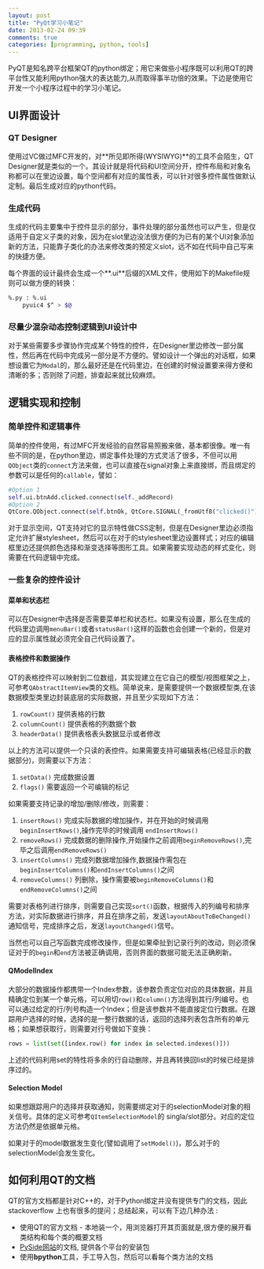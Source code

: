 ```yaml
---
layout: post
title: "PyQt学习小笔记"
date: 2013-02-24 09:39
comments: true
categories: [programming, python, tools]
---
```


PyQT是知名跨平台框架QT的python绑定；用它来做些小程序既可以利用QT的跨平台性又能利用python强大的表达能力,从而取得事半功倍的效果。下边是使用它开发一个小程序过程中的学习小笔记。

<!--more-->

## UI界面设计 ##

### QT Designer ###

使用过VC做过MFC开发的，对**所见即所得(WYSIWYG)**的工具不会陌生，QT Designer就是类似的一个。其设计就是将代码和UI空间分开，控件布局和对象名称都可以在里边设置，每个空间都有对应的属性表，可以针对很多控件属性做默认定制。最后生成对应的python代码。

### 生成代码 ####

生成的代码主要集中于控件显示的部分，事件处理的部分虽然也可以产生，但是仅适用于自定义子类的对象，因为在slot里边没法很方便的为已有的某个UI对象添加新的方法，只能靠子类化的办法来修改类的预定义slot，远不如在代码中自己写来的快捷方便。

每个界面的设计最终会生成一个**.ui**后缀的XML文件，使用如下的Makefile规则可以做方便的转换：
``` bash
%.py : %.ui
    pyuic4 $^ > $@
```

### 尽量少混杂动态控制逻辑到UI设计中 ####

对于某些需要多步骤协作完成某个特性的控件，在Designer里边修改一部分属性，然后再在代码中完成另一部分是不方便的。譬如设计一个弹出的对话框，如果想设置它为`Modal`的，那么最好还是在代码里边，在创建的时候设置要来得方便和清晰的多；否则除了问题，排查起来就比较麻烦。


## 逻辑实现和控制  ##

### 简单控件和逻辑事件 ###

简单的控件使用，有过MFC开发经验的自然容易照搬来做，基本都很像。唯一有些不同的是，在python里边，绑定事件处理的方式灵活了很多，不但可以用`QObject`类的`connect`方法来做，也可以直接在signal对象上来直接绑，而且绑定的参数可以是任何的`callable`，譬如：

```python
#Option 1
self.ui.btnAdd.clicked.connect(self._addRecord)
#Option 2
QtCore.QObject.connect(self.btnOk, QtCore.SIGNAL(_fromUtf8("clicked()")), EditDlg.accept))
```

对于显示空间，QT支持对它的显示特性做CSS定制，但是在Designer里边必须指定允许扩展stylesheet，然后可以在对于的stylesheet里边设置样式；对应的编辑框里边还提供颜色选择和渐变选择等图形工具。如果需要实现动态的样式变化，则需要在代码逻辑中完成。

### 一些复杂的控件设计 ###

#### 菜单和状态栏 ####
可以在Designer中选择是否需要菜单栏和状态栏。如果没有设置，那么在生成的代码里边调用`menuBar()`或者`statusBar()`这样的函数也会创建一个新的，但是对应的显示属性就必须完全自己代码设置了。

#### 表格控件和数据操作 ####

QT的表格控件可以映射到二位数组，其实现建立在它自己的模型/视图框架之上，可参考`QAbstractItemView`类的文档。简单说来，是需要提供一个数据模型类,在该数据模型类里边封装底层的实际数据，并且至少实现如下方法：  
1. `rowCount()` 提供表格的行数  
1. `columnCount()` 提供表格的列数据个数   
1. `headerData()` 提供表格表头数据显示或者修改  

以上的方法可以提供一个只读的表控件。如果需要支持可编辑表格(已经显示的数据部分)，则需要以下方法：  
1. `setData()` 完成数据设置  
1. `flags()` 需要返回一个可编辑的标记   

如果需要支持记录的增加/删除/修改，则需要：  
1. `insertRows()` 完成实际数据的增加操作，并在开始的时候调用`beginInsertRows()`,操作完毕的时候调用 `endInsertRows()`   
1. `removeRows()` 完成数据的删除操作,开始操作之前调用`beginRemoveRows()`,完毕之后调用`endRemoveRows()`   
1. `insertColumns()` 完成列数据增加操作,数据操作需包在`beginInsertColumns()`和`endInsertColumns()`之间   
1. `removeColumns()` 列删除，操作需要被`beginRemoveColumns()`和`endRemoveColumns()`之间   

需要对表格列进行排序，则需要自己实现`sort()`函数，根据传入的列编号和排序方法，对实际数据进行排序，并且在排序之前，发送`layoutAboutToBeChanged()`通知信号，完成排序之后，发送`layoutChanged()`信号。

当然也可以自己写函数完成修改操作，但是如果牵扯到记录行列的改动，则必须保证对于的`begin`和`end`方法被正确调用，否则界面的数据可能无法正确刷新。

#### QModelIndex ####

大部分的数据操作都携带一个Index参数，该参数负责定位对应的具体数据，并且精确定位到某一个单元格，可以用切`row()`和`column()`方法得到其行/列编号。也可以通过给定的行/列号构造一个Index；但是该参数并不能直接定位行数据。在跟踪用户选择的时候，选择的是一整行数据的话，返回的选择列表包含所有的单元格；如果想获取行，则需要对行号做如下变换：  
```python
rows = list(set([index.row() for index in selected.indexes()]))
```
上述的代码利用set的特性将多余的行自动删除，并且再转换回list的时候已经是排序过的。

#### Selection Model ####

如果想跟踪用户的选择并获取通知，则需要绑定对于的selectionModel对象的相关信号。具体的定义可参考`QItemSelectionModel`的 singla/slot部分。对应的定位方法仍然是依据单元格。

如果对于的model数据发生变化(譬如调用了`setModel()`)，那么对于的selectionModel会发生变化。

## 如何利用QT的文档 ##

QT的官方文档都是针对C++的，对于Python绑定并没有提供专门的文档，因此 stackoverflow 上也有很多的提问；总结起来，可以有下边几种办法 :

- 使用QT的官方文档 - 本地装一个，用浏览器打开其页面就是,很方便的展开看类结构和每个类的概要文档  
- [PySide网站](http://qt-project.org/wiki/PySide_Binaries_Linux)的文档, 提供各个平台的安装包  
- 使用**bpython**工具，手工导入包，然后可以看每个类方法的文档  

